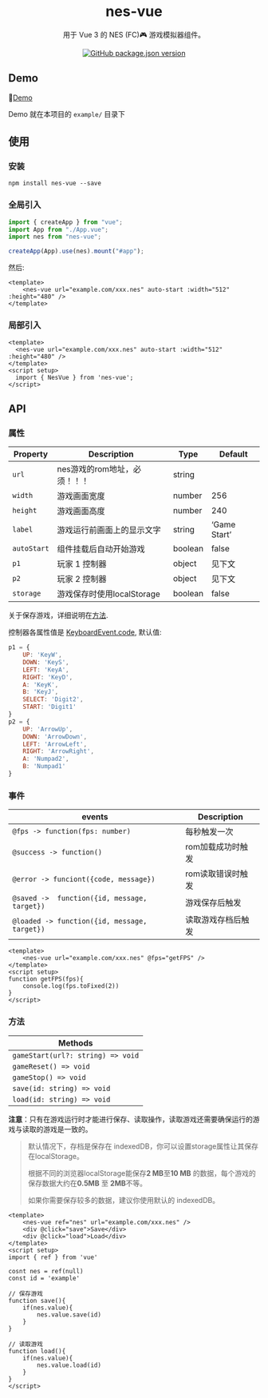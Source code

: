 <h1 align="center">nes-vue</h1>

<p align="center">
用于 Vue 3 的 NES (FC)🎮 游戏模拟器组件。
</p>


<p align="center">
<a href="https://www.npmjs.com/package/nes-vue"><img alt="GitHub package.json version" src="https://img.shields.io/npm/v/nes-vue?color=green&logo=npm"></a>
</p>

## Demo

🚀[Demo](https://taiyuuki.github.io/nes-vue)

Demo 就在本项目的 `example/` 目录下

## 使用

### 安装

```shell
npm install nes-vue --save
```

### 全局引入

```js
import { createApp } from "vue";
import App from "./App.vue";
import nes from "nes-vue";

createApp(App).use(nes).mount("#app");
```

然后:

```vue
<template>
    <nes-vue url="example.com/xxx.nes" auto-start :width="512" :height="480" />
</template>
```

### 局部引入

```vue
<template>
  <nes-vue url="example.com/xxx.nes" auto-start :width="512" :height="480" />
</template>
<script setup>
  import { NesVue } from 'nes-vue';
</script>
```

## API

### 属性

| Property    | Description                  | Type    | Default      |
| ----------- | ---------------------------- | ------- | ------------ |
| `url`       | nes游戏的rom地址，必须！！！ | string  |              |
| `width`     | 游戏画面宽度                 | number  | 256          |
| `height`    | 游戏画面高度                 | number  | 240          |
| `label`     | 游戏运行前画面上的显示文字   | string  | ‘Game Start’ |
| `autoStart` | 组件挂载后自动开始游戏       | boolean | false        |
| `p1`        | 玩家 1 控制器                | object  | 见下文       |
| `p2`        | 玩家 2 控制器                | object  | 见下文       |
| `storage`   | 游戏保存时使用localStorage   | boolean | false        |

关于保存游戏，详细说明在[方法](#方法).

控制器各属性值是 [KeyboardEvent.code](https://developer.mozilla.org/en-US/docs/Web/API/KeyboardEvent/code), 默认值: 

```js
p1 = {
    UP: 'KeyW',
    DOWN: 'KeyS',
    LEFT: 'KeyA',
    RIGHT: 'KeyD',
    A: 'KeyK',
    B: 'KeyJ',
    SELECT: 'Digit2',
    START: 'Digit1'
}
p2 = {
    UP: 'ArrowUp',
    DOWN: 'ArrowDown',
    LEFT: 'ArrowLeft',
    RIGHT: 'ArrowRight',
    A: 'Numpad2',
    B: 'Numpad1'
}
```

### 事件

| events                                       | Description        |
| -------------------------------------------- | ------------------ |
| `@fps -> function(fps: number)`              | 每秒触发一次       |
| `@success -> function()`                     | rom加载成功时触发  |
| `@error -> funciont({code, message})`   | rom读取错误时触发  |
| `@saved ->  function({id, message, target})` | 游戏保存后触发     |
| `@loaded -> function({id, message, target})` | 读取游戏存档后触发 |

```vue
<template>
    <nes-vue url="example.com/xxx.nes" @fps="getFPS" />
</template>
<script setup>
function getFPS(fps){
    console.log(fps.toFixed(2))
}
</script>
```

### 方法

| Methods                           |
| --------------------------------- |
| `gameStart(url?: string) => void` |
| `gameReset() => void`             |
| `gameStop() => void`              |
| `save(id: string) => void`        |
| `load(id: string) => void`        |

**注意**：只有在游戏运行时才能进行保存、读取操作，读取游戏还需要确保运行的游戏与读取的游戏是一致的。

> 默认情况下，存档是保存在 indexedDB，你可以设置storage属性让其保存在localStorage。
>
> 根据不同的浏览器localStorage能保存**2 MB**至**10 MB** 的数据，每个游戏的保存数据大约在**0.5MB** 至 **2MB**不等。
>
> 如果你需要保存较多的数据，建议你使用默认的 indexedDB。

```vue
<template>
    <nes-vue ref="nes" url="example.com/xxx.nes" />
	<div @click="save">Save</div>
	<div @click="load">Load</div>
</template>
<script setup>
import { ref } from 'vue'
    
cosnt nes = ref(null)
const id = 'example'

// 保存游戏
function save(){
	if(nes.value){
		nes.value.save(id)
	}
}
    
// 读取游戏
function load(){
	if(nes.value){
        nes.value.load(id)
    }
}
</script>
```

